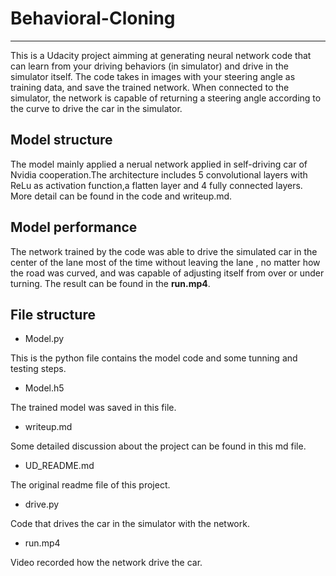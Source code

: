 # Behavioral-Cloning
----
This is a Udacity project aimming at generating neural network code that can learn from your driving behaviors (in simulator) and drive in
the simulator itself. The code takes in images with your steering angle as training data, and save the trained network. When connected to 
the simulator, the network is capable of returning a steering angle according to the curve to drive the car in the simulator.


## Model structure
The model mainly applied a nerual network applied in self-driving car of Nvidia cooperation.The architecture includes 5 convolutional 
layers with ReLu as activation function,a flatten layer and 4 fully connected layers. More detail can be found in the code and writeup.md.

## Model performance
The network trained by the code was able to drive the simulated car in the center of the lane most of the time without leaving the lane
, no matter how the road was curved, and was capable of adjusting itself from over or under turning. The result can be found in the **run.mp4**.
 
 ## File structure
 - Model.py
 
 This is the python file contains the model code and some tunning and testing steps. 
 
 - Model.h5
 
 The trained model was saved in this file.
 
 - writeup.md
 
 Some detailed discussion about the project can be found in this md file.
 
 - UD_README.md
 
 The original readme file of this project.
 
 - drive.py
 
 Code that drives the car in the simulator with the network.
 
 - run.mp4
 
 Video recorded how the network drive the car.
